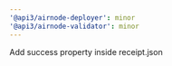 ```yaml
---
'@api3/airnode-deployer': minor
'@api3/airnode-validator': minor
---
```


Add success property inside receipt.json
